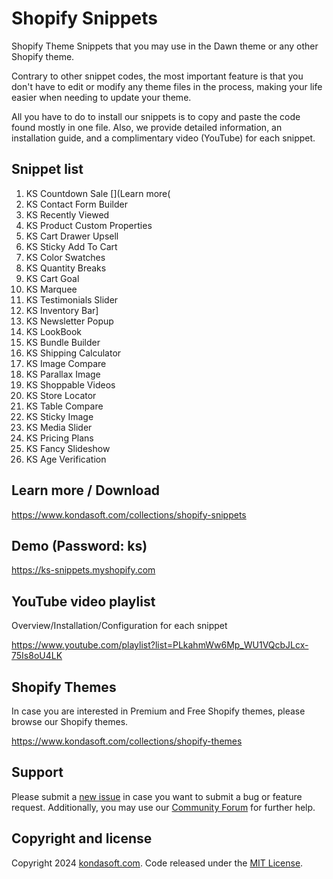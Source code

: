 # Shopify Snippets
Shopify Theme Snippets that you may use in the Dawn theme or any other Shopify theme. 

Contrary to other snippet codes, the most important feature is that you don't have to edit or modify any theme files in the process, making your life easier when needing to update your theme. 

All you have to do to install our snippets is to copy and paste the code found mostly in one file. Also, we provide detailed information, an installation guide, and a complimentary video (YouTube) for each snippet. 


## Snippet list
1. KS Countdown Sale [](Learn more(
2. KS Contact Form Builder
3. KS Recently Viewed
4. KS Product Custom Properties
5. KS Cart Drawer Upsell
6. KS Sticky Add To Cart
7. KS Color Swatches
8. KS Quantity Breaks
9. KS Cart Goal
10. KS Marquee
11. KS Testimonials Slider
12. KS Inventory Bar]
13. KS Newsletter Popup
14. KS LookBook
15. KS Bundle Builder
16. KS Shipping Calculator
17. KS Image Compare
18. KS Parallax Image
19. KS Shoppable Videos
20. KS Store Locator
21. KS Table Compare
22. KS Sticky Image
23. KS Media Slider
23. KS Pricing Plans
24. KS Fancy Slideshow
25. KS Age Verification

## Learn more / Download
https://www.kondasoft.com/collections/shopify-snippets

## Demo (Password: ks)
https://ks-snippets.myshopify.com

## YouTube video playlist
Overview/Installation/Configuration for each snippet

https://www.youtube.com/playlist?list=PLkahmWw6Mp_WU1VQcbJLcx-75Is8oU4LK

## Shopify Themes
In case you are interested in Premium and Free Shopify themes, please browse our Shopify themes.

https://www.kondasoft.com/collections/shopify-themes

## Support
Please submit a [new issue](https://github.com/kondasoft/ks-shopify-snippets/issues/new) in case you want to submit a bug or feature request. Additionally, you may use our [Community Forum](https://community.kondasoft.com/) for further help.

## Copyright and license
Copyright 2024 [kondasoft.com](https://www.kondasoft.com). Code released under the [MIT License](https://github.com/kondasoft/ks-shopify-snippets/blob/master/LICENSE).
